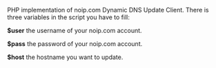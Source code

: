 PHP implementation of noip.com Dynamic DNS Update Client.
There is three variables in the script you have to fill:

**$user** the username of your noip.com account.

**$pass** the password of your noip.com account.

**$host** the hostname you want to update.
